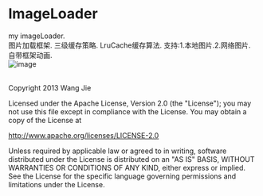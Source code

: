 # ImageLoader
my imageLoader.<br>
图片加载框架.
三级缓存策略.
LruCache缓存算法.
支持:1.本地图片.2.网络图片.
自带框架动画.<br>
![image](https://github.com/q422013/ImageLoader/blob/master/test.gif)

<br>
Copyright 2013 Wang Jie

Licensed under the Apache License, Version 2.0 (the "License");
you may not use this file except in compliance with the License.
You may obtain a copy of the License at

   http://www.apache.org/licenses/LICENSE-2.0

Unless required by applicable law or agreed to in writing, software
distributed under the License is distributed on an "AS IS" BASIS,
WITHOUT WARRANTIES OR CONDITIONS OF ANY KIND, either express or implied.
See the License for the specific language governing permissions and
limitations under the License.
